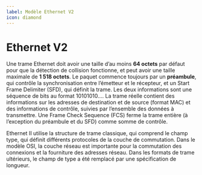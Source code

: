 ```yaml
---
label: Modèle Ethernet V2
icon: diamond
---
```

# Ethernet V2

Une trame Ethernet doit avoir une taille d’au moins <b>64 octets</b> par défaut pour que la détection de collision fonctionne, et peut avoir une taille maximale de <b>1 518 octets</b>. Le paquet commence toujours par un <b>préambule</b>, qui contrôle la synchronisation entre l’émetteur et le récepteur, et un Start Frame Delimiter (SFD), qui définit la trame. Les deux informations sont une séquence de bits au format 10101010.... La trame réelle contient des informations sur les adresses de destination et de source (format MAC) et des informations de contrôle, suivies par l’ensemble des données à transmettre. Une Frame Check Sequence (FCS) ferme la trame entière (à l’exception du préambule et du SFD) comme somme de contrôle.

Ethernet II utilise la structure de trame classique, qui comprend le champ type, qui définit différents protocoles de la couche de commutation. Dans le modèle OSI, la couche réseau est importante pour la commutation des connexions et la fourniture des adresses réseau. Dans les formats de trame ultérieurs, le champ de type a été remplacé par une spécification de longueur.